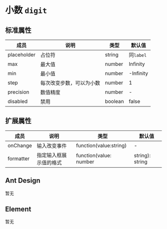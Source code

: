 # 小数 `digit`

## 标准属性

| 成员 | 说明 | 类型 | 默认值 |
| --- | --- | --- | --- |
| placeholder | 占位符 | string | 同`label` |
| max | 最大值 | number | Infinity |
| min | 最小值 | number | -Infinity |
| step | 每次改变步数，可以为小数 | number | 1 |
| precision | 数值精度 | number | - |
| disabled | 禁用 | boolean | false |

## 扩展属性

| 成员 | 说明 | 类型 | 默认值 |
| --- | --- | --- | --- |
| onChange | 输入改变事件 | function(value:string) | - |
| formatter | 指定输入框展示值的格式 | function(value: number | string): string | - |

## Ant Design

暂无

## Element

暂无